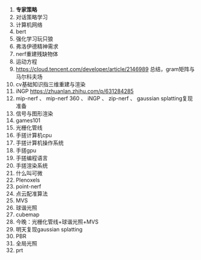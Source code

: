 1. **专家策略**
2. 对话策略学习
3. 计算机网络
5. bert
8. 强化学习玩只狼
12. 弗洛伊德精神需求
14. nerf重建残缺物体
16. 运动方程
17. https://cloud.tencent.com/developer/article/2146989 总结，gram矩阵与马尔科夫场
19. cv基础知识指三维重建与渲染
22. iNGP https://zhuanlan.zhihu.com/p/631284285
23. mip-nerf 、 mip-nerf 360 、 iNGP 、 zip-nerf 、 gaussian splatting复现准备
24. 信号与图形渲染
25. games101
27. 光栅化管线
28. 手搓计算机cpu
29. 手搓计算机操作系统
30. 手搓gpu
31. 手搓编程语言
32. 手搓渲染系统
33. 什么叫可微
34. Plenoxels
35. point-nerf
36. 点云配准算法
37. MVS
38. 球谐光照
39. cubemap
40. 今晚：光栅化管线+球谐光照+MVS
41. 明天复现gaussian splatting
42. PBR
43. 全局光照
44. prt